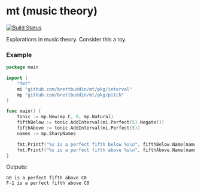 # mt (music theory)

[![Build Status](https://travis-ci.org/brettbuddin/mt.svg?branch=master)](https://travis-ci.org/brettbuddin/mt)

Explorations in music theory. Consider this a toy.

### Example

```go
package main

import (
	"fmt"
	mi "github.com/brettbuddin/mt/pkg/interval"
	mp "github.com/brettbuddin/mt/pkg/pitch"
)

func main() {
	tonic := mp.New(mp.C, 0, mp.Natural)
	fifthBelow := tonic.AddInterval(mi.Perfect(5).Negate())
	fifthAbove := tonic.AddInterval(mi.Perfect(5))
	names := mp.SharpNames

	fmt.Printf("%s is a perfect fifth below %s\n", fifthBelow.Name(names), tonic.Name(names))
	fmt.Printf("%s is a perfect fifth above %s\n", fifthAbove.Name(names), tonic.Name(names))
}
```

Outputs:
```
G0 is a perfect fifth above C0
F-1 is a perfect fifth above C0
```
